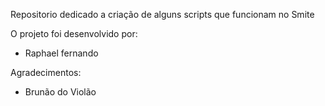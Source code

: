 Repositorio dedicado a criação de alguns scripts que funcionam no Smite

O projeto foi desenvolvido por:

* Raphael fernando

Agradecimentos:

* Brunão do Violão
